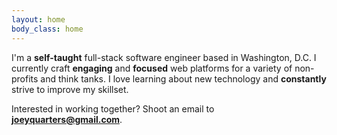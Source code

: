 ```yaml
---
layout: home
body_class: home
---
```


I'm a **self-taught** full-stack software engineer based in Washington, D.C. I currently craft **engaging** and **focused** web platforms for a variety of non-profits and think tanks. I love learning about new technology and **constantly** strive to improve my skillset.

Interested in working together? Shoot an email to **[joeyquarters@gmail.com](mailto:joeyquarters@gmail.com)**.